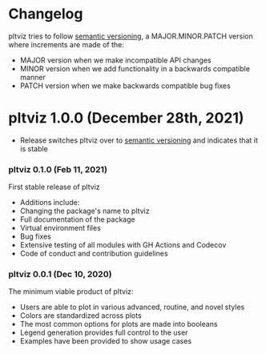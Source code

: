 # Changelog

pltviz tries to follow [semantic versioning](https://semver.org/), a MAJOR.MINOR.PATCH version where increments are made of the:

- MAJOR version when we make incompatible API changes
- MINOR version when we add functionality in a backwards compatible manner
- PATCH version when we make backwards compatible bug fixes

# pltviz 1.0.0 (December 28th, 2021)

- Release switches pltviz over to [semantic versioning](https://semver.org/) and indicates that it is stable

### pltviz 0.1.0 (Feb 11, 2021)

First stable release of pltviz

- Additions include:
- Changing the package's name to pltviz
- Full documentation of the package
- Virtual environment files
- Bug fixes
- Extensive testing of all modules with GH Actions and Codecov
- Code of conduct and contribution guidelines

### pltviz 0.0.1 (Dec 10, 2020)

The minimum viable product of pltviz:

- Users are able to plot in various advanced, routine, and novel styles
- Colors are standardized across plots
- The most common options for plots are made into booleans
- Legend generation provides full control to the user
- Examples have been provided to show usage cases
